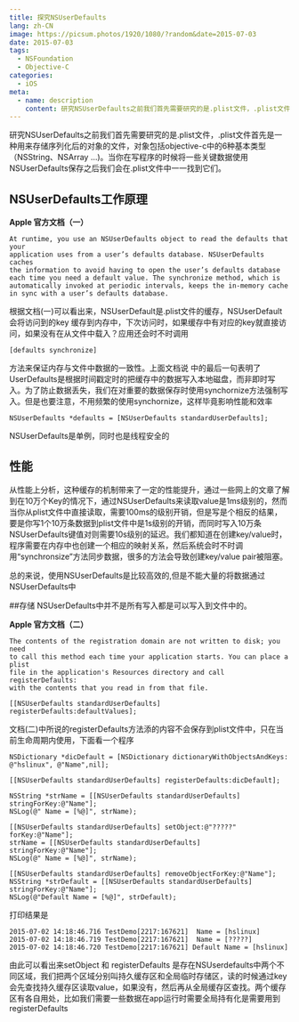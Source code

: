 ```yaml
---
title: 探究NSUserDefaults
lang: zh-CN
image: https://picsum.photos/1920/1080/?random&date=2015-07-03
date: 2015-07-03
tags:
  - NSFoundation
  - Objective-C
categories:
  - iOS
meta:
  - name: description
    content: 研究NSUserDefaults之前我们首先需要研究的是.plist文件，.plist文件首先是一种用来存储序列化后的对象的文件，对象包括objective-c中的6种基本类型（NSString、NSArray …)。当你在写程序的时候将一些关键数据使用NSUserDefaults保存之后我们会在.plist文件中一一找到它们。
---
```


研究NSUserDefaults之前我们首先需要研究的是.plist文件，.plist文件首先是一种用来存储序列化后的对象的文件，对象包括objective-c中的6种基本类型（NSString、NSArray …)。当你在写程序的时候将一些关键数据使用NSUserDefaults保存之后我们会在.plist文件中一一找到它们。

<!-- more -->

## NSUserDefaults工作原理
**Apple 官方文档（一）**

```
At runtime, you use an NSUserDefaults object to read the defaults that your
application uses from a user’s defaults database. NSUserDefaults caches
the information to avoid having to open the user’s defaults database
each time you need a default value. The synchronize method, which is
automatically invoked at periodic intervals, keeps the in-memory cache
in sync with a user’s defaults database.
```

根据文档(一)可以看出来，NSUserDefault是.plist文件的缓存，NSUserDefault会将访问到的key 缓存到内存中，下次访问时，如果缓存中有对应的key就直接访问，如果没有在从文件中载入？应用还会时不时调用
```
[defaults synchronize]
```
方法来保证内存与文件中数据的一致性。上面文档说
中的最后一句表明了UserDefaults是根据时间戳定时的把缓存中的数据写入本地磁盘，而非即时写入。为了防止数据丢失，我们在对重要的数据保存时使用synchornize方法强制写入。但是也要注意，不用频繁的使用synchornize，这样毕竟影响性能和效率
```
NSUserDefaults *defaults = [NSUserDefaults standardUserDefaults];
```
NSUserDefaults是单例，同时也是线程安全的

## 性能

从性能上分析，这种缓存的机制带来了一定的性能提升，通过一些网上的文章了解到在10万个Key的情况下，通过NSUserDefaults来读取value是1ms级别的，然而当你从plist文件中直接读取，需要100ms的级别开销，但是写是个相反的结果，要是你写1个10万条数据到plist文件中是1s级别的开销，而同时写入10万条NSUserDefaults键值对则需要10s级别的延迟。我们都知道在创建key/value时，程序需要在内存中也创建一个相应的映射关系，然后系统会时不时调用“synchronsize”方法同步数据，很多的方法会导致创建key/value pair被阻塞。

总的来说，使用NSUserDefaults是比较高效的,但是不能大量的将数据通过NSUserDefaults中

##存储
NSUserDefaults中并不是所有写入都是可以写入到文件中的。

**Apple 官方文档（二）**

```
The contents of the registration domain are not written to disk; you need
to call this method each time your application starts. You can place a plist
file in the application's Resources directory and call registerDefaults:
with the contents that you read in from that file.
```
```
[[NSUserDefaults standardUserDefaults] registerDefaults:defaultValues];
```

文档(二)中所说的registerDefaults方法添的内容不会保存到plist文件中，只在当前生命周期内使用，下面看一个程序

```
NSDictionary *dicDefault = [NSDictionary dictionaryWithObjectsAndKeys: @"hslinux", @"Name",nil];

[[NSUserDefaults standardUserDefaults] registerDefaults:dicDefault];

NSString *strName = [[NSUserDefaults standardUserDefaults] stringForKey:@"Name"];
NSLog(@" Name = [%@]", strName);

[[NSUserDefaults standardUserDefaults] setObject:@"?????" forKey:@"Name"];
strName = [[NSUserDefaults standardUserDefaults] stringForKey:@"Name"];
NSLog(@" Name = [%@]", strName);

[[NSUserDefaults standardUserDefaults] removeObjectForKey:@"Name"];
NSString *strDefault = [[NSUserDefaults standardUserDefaults] stringForKey:@"Name"];
NSLog(@"Default Name = [%@]", strDefault);
```

打印结果是

```
2015-07-02 14:18:46.716 TestDemo[2217:167621]  Name = [hslinux]
2015-07-02 14:18:46.719 TestDemo[2217:167621]  Name = [?????]
2015-07-02 14:18:46.720 TestDemo[2217:167621] Default Name = [hslinux]
```

由此可以看出来setObject 和 registerDefaults 是存在NSUserdefaults中两个不同区域，我们把两个区域分别叫持久缓存区和全局临时存储区，读的时候通过key会先查找持久缓存区读取value，如果没有，然后再从全局缓存区查找。两个缓存区有各自用处，比如我们需要一些数据在app运行时需要全局持有化是需要用到registerDefaults
